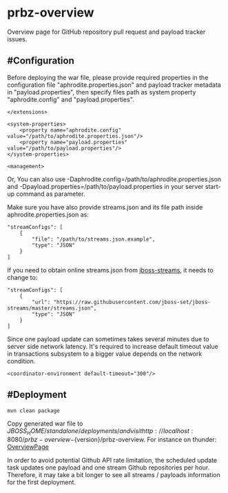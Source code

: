 prbz-overview
=============

Overview page for GitHub repository pull request and payload tracker issues.

#Configuration
------------
Before deploying the war file,  please provide required properties in the configuration file "aphrodite.properties.json" and payload tracker metadata in "payload.properties", then specify files path as system property "aphrodite.config" and "payload.properties".

    </extensions>

    <system-properties>
        <property name="aphrodite.config" value="/path/to/aphrodite.properties.json"/>
        <property name="payload.properties" value="/path/to/payload.properties"/>
    </system-properties>

    <management>

Or, You can also use -Daphrodite.config=/path/to/aphrodite.properties.json and -Dpayload.properties=/path/to/payload.properties in your server start-up command as parameter.

Make sure you have also provide streams.json and its file path inside aphrodite.properties.json as:

	"streamConfigs": [
        {
            "file": "/path/to/streams.json.example",
            "type": "JSON"
        }
    ]

If you need to obtain online streams.json from [jboss-streams](https://github.com/jboss-set/jboss-streams), it needs to change to:

	"streamConfigs": [
        {
            "url": "https://raw.githubusercontent.com/jboss-set/jboss-streams/master/streams.json",
            "type": "JSON"
        }
    ]

Since one payload update can sometimes takes several minutes due to server side network latency. It's required to increase default timeout value in transactions subsystem to a bigger value depends on the network condition.

	<coordinator-environment default-timeout="300"/>

#Deployment
------------

```
mvn clean package
```

Copy generated war file to $JBOSS_HOME/standalone/deployments/ and visit http://localhost:8080/prbz-overview-${version}/prbz-overview.
For instance on thunder: [OverviewPage](https://thunder.sin2.redhat.com/prbz-overview)

In order to avoid potential Github API rate limitation, the scheduled update task updates one payload and one stream Github repositories per hour. Therefore, it may take a bit longer to see all streams / payloads information for the first deployment.
